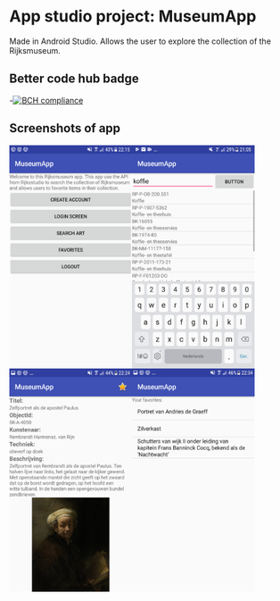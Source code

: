# App studio project: MuseumApp
Made in Android Studio. Allows the user to explore the collection of the Rijksmuseum.
## Better code hub badge
-[![BCH compliance](https://bettercodehub.com/edge/badge/romanlakerveld/MuseumApp?branch=master)](https://bettercodehub.com/)

## Screenshots of app
<a href="url"><img src="https://github.com/romanlakerveld/MuseumApp/blob/master/app/sampledata/Screenshot_20171215-221529.png" align="left" height="400" width="220" ></a>
<a href="url"><img src="https://github.com/romanlakerveld/MuseumApp/blob/master/app/sampledata/Screenshot_20171213-210522.png" align="left" height="400" width="220" ></a>
<a href="url"><img src="https://github.com/romanlakerveld/MuseumApp/blob/master/app/sampledata/Screenshot_20171215-222456.png" align="left" height="400" width="220" ></a>
<a href="url"><img src="https://github.com/romanlakerveld/MuseumApp/blob/master/app/sampledata/Screenshot_20171215-223427.png" align="left" height="400" width="220" ></a>

